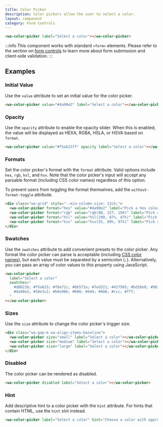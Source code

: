 ```yaml
---
title: Color Picker
description: Color pickers allow the user to select a color.
layout: component
category: Form Controls
---
```


```html {.example}
<wa-color-picker label="Select a color"></wa-color-picker>
```

:::info
This component works with standard `<form>` elements. Please refer to the section on [form controls](/docs/form-controls) to learn more about form submission and client-side validation.
:::

## Examples

### Initial Value

Use the `value` attribute to set an initial value for the color picker.

```html {.example}
<wa-color-picker value="#4a90e2" label="Select a color"></wa-color-picker>
```

### Opacity

Use the `opacity` attribute to enable the opacity slider. When this is enabled, the value will be displayed as HEXA, RGBA, HSLA, or HSVA based on `format`.

```html {.example}
<wa-color-picker value="#f5a623ff" opacity label="Select a color"></wa-color-picker>
```

### Formats

Set the color picker's format with the `format` attribute. Valid options include `hex`, `rgb`, `hsl`, and `hsv`. Note that the color picker's input will accept any parsable format (including CSS color names) regardless of this option.

To prevent users from toggling the format themselves, add the `without-format-toggle` attribute.

```html {.example}
<div class="wa-grid" style="--min-column-size: 12ch;">
  <wa-color-picker format="hex" value="#4a90e2" label="Pick a hex color"></wa-color-picker>
  <wa-color-picker format="rgb" value="rgb(80, 227, 194)" label="Pick an RGB color"></wa-color-picker>
  <wa-color-picker format="hsl" value="hsl(290, 87%, 47%)" label="Pick an HSL color"></wa-color-picker>
  <wa-color-picker format="hsv" value="hsv(55, 89%, 97%)" label="Pick an HSV color"></wa-color-picker>
</div>
```

### Swatches

Use the `swatches` attribute to add convenient presets to the color picker. Any format the color picker can parse is acceptable (including [CSS color names](https://www.w3schools.com/colors/colors_names.asp)), but each value must be separated by a semicolon (`;`). Alternatively, you can pass an array of color values to this property using JavaScript.

```html {.example}
<wa-color-picker
  label="Select a color"
  swatches="
    #d0021b; #f5a623; #f8e71c; #8b572a; #7ed321; #417505; #bd10e0; #9013fe;
    #4a90e2; #50e3c2; #b8e986; #000; #444; #888; #ccc; #fff;
  "
></wa-color-picker>
```

### Sizes

Use the `size` attribute to change the color picker's trigger size.

```html {.example}
<div class="wa-gap-m wa-align-items-baseline">
  <wa-color-picker size="small" label="Select a color"></wa-color-picker>
  <wa-color-picker size="medium" label="Select a color"></wa-color-picker>
  <wa-color-picker size="large" label="Select a color"></wa-color-picker>
</div>
```

### Disabled

The color picker can be rendered as disabled.

```html {.example}
<wa-color-picker disabled label="Select a color"></wa-color-picker>
```

### Hint

Add descriptive hint to a color picker with the `hint` attribute. For hints that contain HTML, use the `hint` slot instead.

```html {.example}
<wa-color-picker label="Select a color" hint="Choose a color with appropate contrast!"></wa-color-picker>
```
